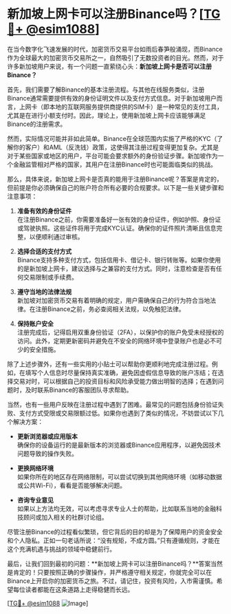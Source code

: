 # 新加坡上网卡可以注册Binance吗？[[TG💪+ @esim1088](https://t.me/s/esim1088)]

在当今数字化飞速发展的时代，加密货币交易平台如雨后春笋般涌现，而Binance作为全球最大的加密货币交易所之一，自然吸引了无数投资者的目光。然而，对于许多新加坡用户来说，有一个问题一直萦绕心头：**新加坡上网卡是否可以注册Binance？**

首先，我们需要了解Binance的基本注册流程。与其他在线服务类似，注册Binance通常需要提供有效的身份证明文件以及支付方式信息。对于新加坡用户而言，上网卡（即本地的互联网服务提供商提供的SIM卡）是一种常见的支付工具，尤其是在进行小额支付时。因此，理论上，使用新加坡上网卡应该能够满足Binance的注册需求。

然而，实际情况可能并非如此简单。Binance在全球范围内实施了严格的KYC（了解你的客户）和AML（反洗钱）政策，这使得其注册过程变得更加复杂。尤其是对于某些国家或地区的用户，平台可能会要求额外的身份验证步骤。新加坡作为一个金融监管相对严格的国家，其用户在注册Binance时也可能面临类似的挑战。

那么，具体来说，新加坡上网卡是否真的能用于注册Binance呢？答案是肯定的，但前提是你必须确保自己的账户符合所有必要的合规要求。以下是一些关键步骤和注意事项：

1. **准备有效的身份证件**  
   在注册Binance之前，你需要准备好一张有效的身份证件，例如护照、身份证或驾驶执照。这些证件将用于完成KYC认证。确保你的证件照片清晰且信息完整，以便顺利通过审核。

2. **选择合适的支付方式**  
   Binance支持多种支付方式，包括信用卡、借记卡、银行转账等。如果你使用的是新加坡上网卡，建议选择与之兼容的支付方式。同时，注意检查是否有任何交易限制或手续费。

3. **遵守当地的法律法规**  
   新加坡对加密货币交易有着明确的规定，用户需确保自己的行为符合当地法律。在注册Binance之前，务必查阅相关法规，以免触犯法律。

4. **保持账户安全**  
   注册完成后，记得启用双重身份验证（2FA），以保护你的账户免受未经授权的访问。此外，定期更新密码并避免在不安全的网络环境中登录账户也是必不可少的安全措施。

除了上述步骤外，还有一些实用的小贴士可以帮助你更顺利地完成注册过程。例如，在填写个人信息时尽量保持真实准确，避免因虚假信息导致的账户冻结；在选择交易对时，可以根据自己的投资目标和风险承受能力做出明智的选择；在遇到问题时，及时联系Binance的客服团队寻求帮助。

当然，也有一些用户反映在注册过程中遇到了困难。最常见的问题包括身份验证失败、支付方式受限或交易限额过低。如果你也遇到了类似的情况，不妨尝试以下几个解决方案：

- **更新浏览器或应用版本**  
  确保你的设备运行的是最新版本的浏览器或Binance应用程序，以避免因技术问题导致的操作失败。

- **更换网络环境**  
  如果你所在的地区存在网络限制，可以尝试切换到其他网络环境（如移动数据或公共Wi-Fi），看看是否能够解决问题。

- **咨询专业意见**  
  如果以上方法均无效，可以考虑寻求专业人士的帮助，比如联系当地的金融科技顾问或加入相关的社群讨论组。

尽管注册Binance的过程看似繁琐，但它背后的目的却是为了保障用户的资金安全和个人隐私。正如一句老话所说：“没有规矩，不成方圆。”只有遵循规则，才能在这个充满机遇与挑战的领域中稳健前行。

最后，让我们回到最初的问题：**新加坡上网卡可以注册Binance吗？**答案当然是肯定的！只要按照正确的步骤操作，并严格遵守相关规定，你就完全可以在Binance上开启你的加密货币之旅。不过，请记住，投资有风险，入市需谨慎。希望每位读者都能在这条道路上走得稳健而长远。

[[TG💪+ @esim1088](https://t.me/s/esim1088) ![Image](https://i.postimg.cc/4NQfJmqS/Snipaste-2025-05-13-00-14-12.png)]